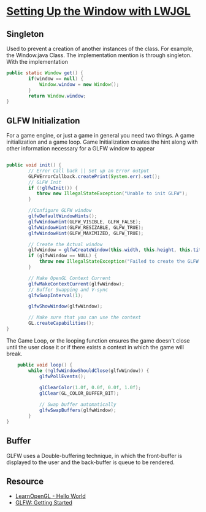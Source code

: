 # [Setting Up the Window with LWJGL](https://www.youtube.com/watch?v=_UYxTtJQuuw&list=PLtrSb4XxIVbp8AKuEAlwNXDxr99e3woGE&index=2)

## Singleton 
Used to prevent a creation of another instances of the class. For example, the Window.java Class.
The implementation mention is through singleton. With the implementation
```java
public static Window get() {
        if(window == null) {
            Window.window = new Window();
        }
        return Window.window;
}
```

## GLFW Initialization
For a game engine, or just a game in general you need two things. A game initialization
and a game loop. Game Initialization creates the hint along with other information necessary
for a GLFW window to appear
```java

public void init() {
        // Error Call back || Set up an Error output
        GLFWErrorCallback.createPrint(System.err).set();
        // GLFW Init
        if (!glfwInit()) {
           throw new IllegalStateException("Unable to init GLFW");
        }

        //Configure GLFW window
        glfwDefaultWindowHints();
        glfwWindowHint(GLFW_VISIBLE, GLFW_FALSE);
        glfwWindowHint(GLFW_RESIZABLE, GLFW_TRUE);
        glfwWindowHint(GLFW_MAXIMIZED, GLFW_TRUE);

        // Create the Actual window
        glfwWindow = glfwCreateWindow(this.width, this.height, this.title, NULL, NULL);
        if (glfwWindow == NULL) {
            throw new IllegalStateException("Failed to create the GLFW Window");
        }

        // Make OpenGL Context Current
        glfwMakeContextCurrent(glfwWindow);
        // Buffer Swapping and V-sync
        glfwSwapInterval(1);

        glfwShowWindow(glfwWindow);

        // Make sure that you can use the context
        GL.createCapabilities();
}
```

The Game Loop, or the looping function ensures the game doesn't close until the user close it
or if there exists a context in which the game will break.

```java
    public void loop() {
        while (!glfwWindowShouldClose(glfwWindow)) {
            glfwPollEvents();
            
            glClearColor(1.0f, 0.0f, 0.0f, 1.0f);
            glClear(GL_COLOR_BUFFER_BIT);

            // Swap buffer automatically
            glfwSwapBuffers(glfwWindow);
        }
}
```

## Buffer
GLFW uses a Double-buffering technique, in which the front-buffer is displayed to the user
and the back-buffer is queue to be rendered.

## Resource
- [LearnOpenGL - Hello World](https://learnopengl.com/Getting-started/Hello-Window)
- [GLFW: Getting Started](https://www.glfw.org/docs/3.0/quick.html)